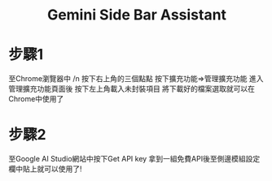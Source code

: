 <h1 align="center">Gemini Side Bar Assistant</h1>

# 步驟1
至Chrome瀏覽器中 /n
按下右上角的三個點點
按下擴充功能=>管理擴充功能
進入管理擴充功能頁面後
按下左上角載入未封裝項目
將下載好的檔案選取就可以在Chrome中使用了
# 步驟2
至Google AI Studio網站中按下Get API key
拿到一組免費API後至側邊模組設定欄中貼上就可以使用了!
